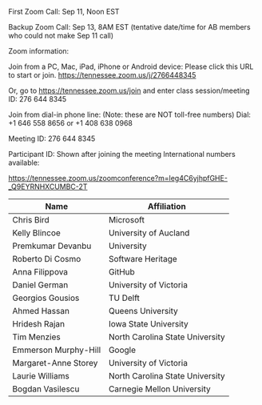 First Zoom Call: Sep 11, Noon EST

Backup Zoom Call: Sep 13, 8AM EST (tentative date/time for AB members who could not make Sep 11 call)

Zoom information: 

Join from a PC, Mac, iPad, iPhone or Android device: Please click this URL to start or join. https://tennessee.zoom.us/j/2766448345 

Or, go to https://tennessee.zoom.us/join and enter class session/meeting ID: 276 644 8345

Join from dial-in phone line: (Note: these are NOT toll-free numbers) Dial: +1 646 558 8656 or +1 408 638 0968 

Meeting ID: 276 644 8345 

Participant ID: Shown after joining the meeting International numbers available: 

https://tennessee.zoom.us/zoomconference?m=leg4C6yjhpfGHE-_Q9EYRNHXCUMBC-2T


|Name|Affiliation|
|----|-----------|
|Chris Bird| 	Microsoft
|Kelly Blincoe|	University of Aucland|
|Premkumar Devanbu|	University|of California|
|Roberto Di Cosmo|	Software Heritage|
|Anna Filippova|	GitHub|
|Daniel German|	University of Victoria|
|Georgios Gousios|	TU Delft|
|Ahmed Hassan| 	Queens University|
|Hridesh Rajan|	Iowa State University|
|Tim Menzies|	North Carolina State University|
|Emmerson Murphy-Hill|	Google|
|Margaret-Anne Storey|University of Victoria|
|Laurie Williams|	North Carolina State University|
|Bogdan Vasilescu|	Carnegie Mellon University|
